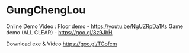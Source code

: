 # GungChengLou

Online Demo Video : 
Floor demo - https://youtu.be/NgUZRpDa1Ks
Game demo (ALL CLEAR) - https://goo.gl/8z9JbH

Download exe & Video
https://goo.gl/TGofcm

